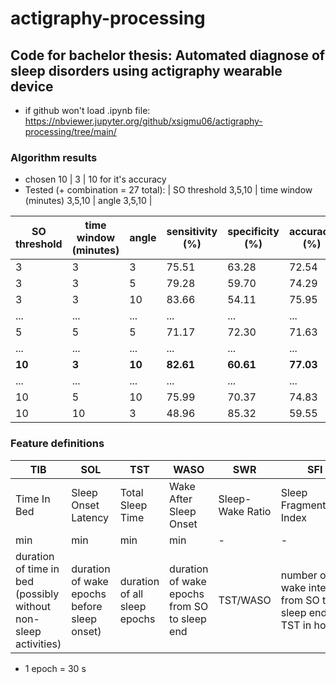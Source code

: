 # actigraphy-processing

## Code for bachelor thesis: Automated diagnose of sleep disorders using actigraphy wearable device

+ if github won't load .ipynb file: https://nbviewer.jupyter.org/github/xsigmu06/actigraphy-processing/tree/main/

### Algorithm results

- chosen 10 | 3 | 10 for it's accuracy
- Tested (+ combination = 27 total): | SO threshold 3,5,10 | time window (minutes) 3,5,10 | angle 3,5,10 |

|SO threshold | time window (minutes) | angle | sensitivity (%)| specificity (%)|accuracy (%)|MCC (-)| note |
| --- | --- | --- | --- | --- | --- | --- | ---|
|3 |3  |3 | 75.51| 63.28| 72.54|    0.34| - |
|3 |3  |5 | 79.28	|59.70| 	74.29|   0.35| - |
|3 |3 |10 | 83.66|  54.11| 75.95	 |   0.36| sensitivity |    
| ... | ... | ... | ... | ... | ... | ... |  ... |
|5| 5| 5| 71.17|	72.30|	71.63 |	0.36	|VanHees|
| ... | ... | ... | ... | ... | ... | ... |  ... |
|**10** |**3** |**10** | **82.61**| **60.61**| **77.03** | **0.40**| **accuracy**|
| ... | ... | ... | ... | ... | ... | ... |  ... |
|10 |5 |10 | 75.99 | 70.37 | 74.83 | 0.40 | balanced|
|10 |10 |3 | 48.96 | 85.32 | 59.55 | 0.28 | specificity|

### Feature definitions

|TIB|SOL|TST|WASO|SWR|SFI|SE|
|---|---|---|---|---|---|---|
|Time In Bed|Sleep Onset Latency|Total Sleep Time|Wake After Sleep Onset|Sleep-Wake Ratio|Sleep Fragmentation Index|Sleep Efficiency|
|min|min|min|min|-|-|%|
| duration of time in bed (possibly without non-sleep activities)| duration of wake epochs before sleep onset)| duration of all sleep epochs| duration of wake epochs from SO to sleep end| TST/WASO| number of wake intervals from SO to sleep end / TST in hours | TST/TIB*100|
+ 1 epoch = 30 s
